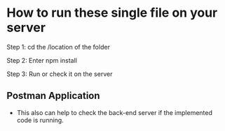 # How to run these single file on your server 

Step 1: cd the /location of the folder

Step 2: Enter npm install

Step 3: Run or check it on the server

## Postman Application
- This also can help to check the back-end server if the implemented code is running.

